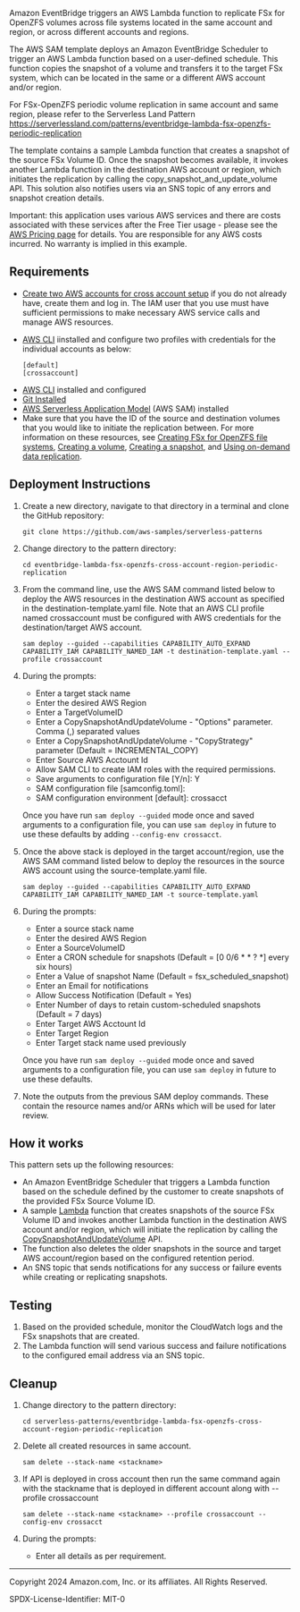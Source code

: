 Amazon EventBridge triggers an AWS Lambda function to replicate FSx for OpenZFS volumes across file systems located in the same account and region, or across different accounts and regions.

The AWS SAM template deploys an Amazon EventBridge Scheduler to trigger an AWS Lambda function based on a user-defined schedule. This function copies the snapshot of a volume and transfers it to the target FSx system, which can be located in the same or a different AWS account and/or region.

For FSx-OpenZFS periodic volume replication in same account and same region, please refer to the Serverless Land Pattern <https://serverlessland.com/patterns/eventbridge-lambda-fsx-openzfs-periodic-replication>

The template contains a sample Lambda function that creates a snapshot of the source FSx Volume ID. Once the snapshot becomes available, it invokes another Lambda function in the destination AWS account or region, which initiates the replication by calling the copy_snapshot_and_update_volume API. This solution also notifies users via an SNS topic of any errors and snapshot creation details.

Important: this application uses various AWS services and there are costs associated with these services after the Free Tier usage - please see the [AWS Pricing page](https://aws.amazon.com/pricing/) for details. You are responsible for any AWS costs incurred. No warranty is implied in this example.

## Requirements

* [Create two AWS accounts for cross account setup](https://portal.aws.amazon.com/gp/aws/developer/registration/index.html) if you do not already have, create them and log in. The IAM user that you use must have sufficient permissions to make necessary AWS service calls and manage AWS resources.

* [AWS CLI](https://docs.aws.amazon.com/cli/latest/userguide/install-cliv2.html) iinstalled and configure two profiles with credentials for the individual accounts as below:

    ```
    [default]
    [crossaccount]
    ```


- [AWS CLI](https://docs.aws.amazon.com/cli/latest/userguide/install-cliv2.html) installed and configured
- [Git Installed](https://git-scm.com/book/en/v2/Getting-Started-Installing-Git)
- [AWS Serverless Application Model](https://docs.aws.amazon.com/serverless-application-model/latest/developerguide/serverless-sam-cli-install.html) (AWS SAM) installed
- Make sure that you have the ID of the source and destination volumes that you would like to initiate the replication between. For more information on these resources, see [Creating FSx for OpenZFS file systems](https://docs.aws.amazon.com/fsx/latest/OpenZFSGuide/creating-file-systems.html), [Creating a volume](https://docs.aws.amazon.com/fsx/latest/OpenZFSGuide/creating-volumes.html), [Creating a snapshot](https://docs.aws.amazon.com/fsx/latest/OpenZFSGuide/snapshots-openzfs.html#creating-snapshots), and [Using on-demand data replication](https://docs.aws.amazon.com/fsx/latest/OpenZFSGuide/on-demand-replication.html#how-to-use-data-replication).

## Deployment Instructions

1. Create a new directory, navigate to that directory in a terminal and clone the GitHub repository:
   ```
   git clone https://github.com/aws-samples/serverless-patterns
   ```
2. Change directory to the pattern directory:
   ```
   cd eventbridge-lambda-fsx-openzfs-cross-account-region-periodic-replication
   ```
3. From the command line, use the AWS SAM command listed below to deploy the AWS resources in the destination AWS account as specified in the destination-template.yaml file. Note that an AWS CLI profile named crossaccount must be configured with AWS credentials for the destination/target AWS account.
   ```
   sam deploy --guided --capabilities CAPABILITY_AUTO_EXPAND CAPABILITY_IAM CAPABILITY_NAMED_IAM -t destination-template.yaml --profile crossaccount
   ```
4. During the prompts:

   - Enter a target stack name
   - Enter the desired AWS Region
   - Enter a TargetVolumeID
   - Enter a CopySnapshotAndUpdateVolume - "Options" parameter. Comma (,) separated values
   - Enter a CopySnapshotAndUpdateVolume - "CopyStrategy" parameter (Default = INCREMENTAL_COPY)
   - Enter Source AWS Acctount Id
   - Allow SAM CLI to create IAM roles with the required permissions.
   - Save arguments to configuration file [Y/n]: Y
   - SAM configuration file [samconfig.toml]:
   - SAM configuration environment [default]: crossacct

   Once you have run `sam deploy --guided` mode once and saved arguments to a configuration file, you can use `sam deploy` in future to use these defaults by adding `--config-env crossacct`.


5. Once the above stack is deployed in the target account/region, use the AWS SAM command listed below to deploy the resources in the source AWS account using the source-template.yaml file.
   ```
   sam deploy --guided --capabilities CAPABILITY_AUTO_EXPAND CAPABILITY_IAM CAPABILITY_NAMED_IAM -t source-template.yaml
   ```
6. During the prompts:

   - Enter a source stack name
   - Enter the desired AWS Region
   - Enter a SourceVolumeID
   - Enter a CRON schedule for snapshots (Default = [0 0/6 * * ? *] every six hours)
   - Enter a Value of snapshot Name (Default = fsx_scheduled_snapshot)
   - Enter an Email for notifications
   - Allow Success Notification (Default = Yes)
   - Enter Number of days to retain custom-scheduled snapshots (Default = 7 days)
   - Enter Target AWS Acctount Id
   - Enter Target Region
   - Enter Target stack name used previously

   Once you have run `sam deploy --guided` mode once and saved arguments to a configuration file, you can use `sam deploy` in future to use these defaults.

7. Note the outputs from the previous SAM deploy commands. These contain the resource names and/or ARNs which will be used for later review.

## How it works

This pattern sets up the following resources:

- An Amazon EventBridge Scheduler that triggers a Lambda function based on the schedule defined by the customer to create snapshots of the provided FSx Source Volume ID.
- A sample [Lambda](https://docs.aws.amazon.com/lambda/latest/dg/welcome.html) function that creates snapshots of the source FSx Volume ID and invokes another Lambda function in the destination AWS account and/or region, which will initiate the replication by calling the [CopySnapshotAndUpdateVolume](https://docs.aws.amazon.com/fsx/latest/APIReference/API_CopySnapshotAndUpdateVolume.html) API.
- The function also deletes the older snapshots in the source and target AWS account/region based on the configured retention period.
- An SNS topic that sends notifications for any success or failure events while creating or replicating snapshots.

## Testing

1. Based on the provided schedule, monitor the CloudWatch logs and the FSx snapshots that are created.
2. The Lambda function will send various success and failure notifications to the configured email address via an SNS topic.


## Cleanup

 
1. Change directory to the pattern directory:
    ```
    cd serverless-patterns/eventbridge-lambda-fsx-openzfs-cross-account-region-periodic-replication
    ```
2. Delete all created resources in same account.
    ```
    sam delete --stack-name <stackname>
    ```
    
3. If API is deployed in cross account then run the same command again with the stackname that is deployed in different account along with --profile crossaccount
    ```
    sam delete --stack-name <stackname> --profile crossaccount --config-env crossacct
   ``````
3. During the prompts:
    * Enter all details as per requirement.

---

Copyright 2024 Amazon.com, Inc. or its affiliates. All Rights Reserved.

SPDX-License-Identifier: MIT-0

